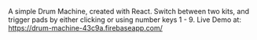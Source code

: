 A simple Drum Machine, created with React. Switch between two kits, and trigger
pads by either clicking or using number keys 1 - 9. Live Demo at: https://drum-machine-43c9a.firebaseapp.com/
